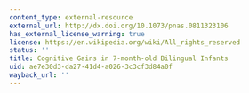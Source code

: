 ```yaml
---
content_type: external-resource
external_url: http://dx.doi.org/10.1073/pnas.0811323106
has_external_license_warning: true
license: https://en.wikipedia.org/wiki/All_rights_reserved
status: ''
title: Cognitive Gains in 7-month-old Bilingual Infants
uid: ae7e30d3-da27-41d4-a026-3c3cf3d84a0f
wayback_url: ''
---
```


